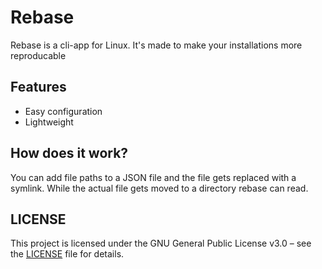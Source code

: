 # Rebase

Rebase is a cli-app for Linux. It's made to make your installations more reproducable

## Features
- Easy configuration
- Lightweight


## How does it work?
You can add file paths to a JSON file and the file gets replaced with a symlink. While the actual file gets moved to a directory rebase can read.

## LICENSE
This project is licensed under the GNU General Public License v3.0 – see the [LICENSE](LICENSE) file for details.
